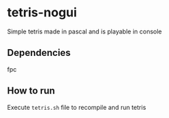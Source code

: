 tetris-nogui
============

Simple tetris made in pascal and is playable in console

Dependencies
------------
fpc

How to run
----------
Execute `tetris.sh` file to recompile and run tetris
